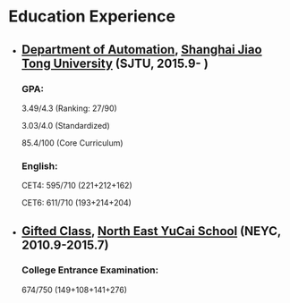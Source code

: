 # Education Experience

- ## [Department of Automation](http://automation.sjtu.edu.cn/), [Shanghai Jiao Tong University](https://www.sjtu.edu.cn/) (SJTU, 2015.9- )

    ### **GPA**:

    3.49/4.3 (Ranking: 27/90)

    3.03/4.0 (Standardized)

    85.4/100 (Core Curriculum)

    ### **English**:

    CET4: 595/710 (221+212+162)

    CET6: 611/710 (193+214+204)

- ## [Gifted Class](http://www.neyc.cn/Category_1410/Index.aspx), [North East YuCai School](http://www.neyc.cn/) (NEYC, 2010.9-2015.7)

    ### **College Entrance Examination**:

    674/750 (149+108+141+276)